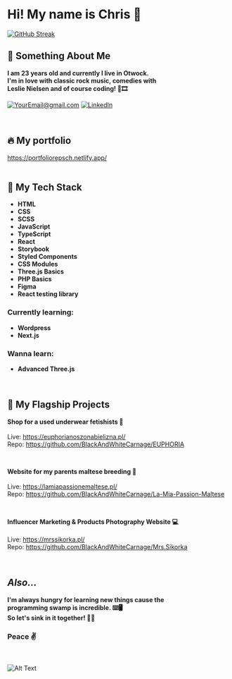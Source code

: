 # Hi! My name is Chris 👋

[![GitHub Streak](http://github-readme-streak-stats.herokuapp.com?user=BlackAndWhiteCarnage&theme=dark&date_format=M%20j%5B%2C%20Y%5D)](https://git.io/streak-stats)


## 👾 Something About Me

**I am 23 years old and currently I live in Otwock.<br />
I'm in love with classic rock music, comedies with<br />
Leslie Nielsen and of course coding! 🎸🎞**

<a href="mailto:krzys.repsch@gmail.com">![YourEmail@gmail.com](https://img.shields.io/badge/Gmail-D14836?style=for-the-badge&logo=gmail&logoColor=white)</a>
<a href="https://www.linkedin.com/in/krzysztof-repsch-892146231">![LinkedIn](https://img.shields.io/badge/LinkedIn-0077B5?style=for-the-badge&logo=linkedin&logoColor=white)</a>



<br />

## 🔥 My portfolio 
https://portfoliorepsch.netlify.app/
<br /><br />

## 🔧 My Tech Stack 


- **HTML**
- **CSS**
- **SCSS**
- **JavaScript**
- **TypeScript**
- **React**
- **Storybook**
- **Styled Components**
- **CSS Modules**
- **Three.js Basics**
- **PHP Basics**
- **Figma**
- **React testing library**

### Currently learning:
- **Wordpress**
- **Next.js**

### Wanna learn:
- **Advanced Three.js**

<br />

## 📐 My Flagship Projects


**Shop for a used underwear fetishists 💋**
<br />
<br /> Live: https://euphorianoszonabielizna.pl/
<br /> Repo: https://github.com/BlackAndWhiteCarnage/EUPHORIA

<br />

**Website for my parents maltese breeding 🐶**
<br />
<br /> Live: https://lamiapassionemaltese.pl/
<br /> Repo: https://github.com/BlackAndWhiteCarnage/La-Mia-Passion-Maltese

<br />

**Influencer Marketing & Products Photography Website 💻**
<br />
<br /> Live: https://mrssikorka.pl/
<br /> Repo: https://github.com/BlackAndWhiteCarnage/Mrs.Sikorka

<br />

## *Also...* 

**I'm always hungry for learning new things cause the <br />programming swamp is incredible. ⌨️🖥<br />
So let's sink in it together! 🏊‍♀️**

### Peace ✌️

<br />

![Alt Text](https://c.tenor.com/j5YcO9slE7YAAAAC/leslie-nielsen-nothing-to-see-here.gif)






